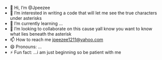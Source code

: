 - 👋 Hi, I’m @Jpeezee
- 👀 I’m interested in writing a code that will let me see the true characters under asterisks
- 🌱 I’m currently learning ...
- 💞️ I’m looking to collaborate on this cause yall know you want to know what lies beneath the asterisk 
- 📫 How to reach me jpeezee1211@yahoo.com
- 😄 Pronouns: ...
- ⚡ Fun fact: ...i am just beginning so be patient with  me

<!---
Jpeezee/Jpeezee is a ✨ special ✨ repository because its `README.md` (this file) appears on your GitHub profile.
You can click the Preview link to take a look at your changes.
--->
